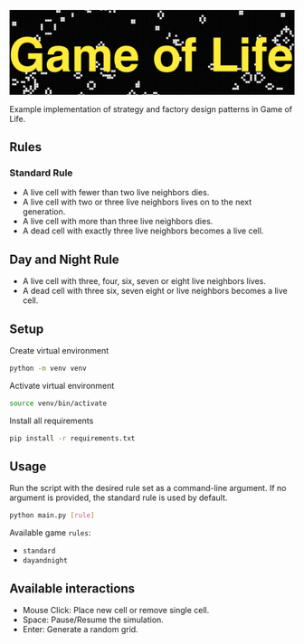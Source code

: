 
![alt text](title.png)

Example implementation of strategy and factory design patterns in Game of Life.

## Rules

### Standard Rule
* A live cell with fewer than two live neighbors dies.
* A live cell with two or three live neighbors lives on to the next generation.
* A live cell with more than three live neighbors dies.
* A dead cell with exactly three live neighbors becomes a live cell.

## Day and Night Rule
* A live cell with three, four, six, seven or eight live neighbors lives.
* A dead cell with three six, seven eight or live neighbors becomes a live cell.

## Setup
Create virtual environment
```bash
python -m venv venv
```
Activate virtual environment

```bash
source venv/bin/activate
```

Install all requirements
```bash
pip install -r requirements.txt
```


## Usage
Run the script with the desired rule set as a command-line argument. If no argument is provided, the standard rule is used by default.

```bash
python main.py [rule]
```

Available game `rules`:
* `standard`
* `dayandnight`

## Available interactions

- Mouse Click: Place new cell or remove single cell.
- Space: Pause/Resume the simulation.
- Enter: Generate a random grid.